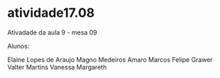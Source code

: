 # atividade17.08
Ativadade da aula 9 - mesa 09

Alunos: 

Elaine Lopes de Araujo
Magno Medeiros Amaro
Marcos Felipe Grawer
Valter Martins 
Vanessa Margareth
